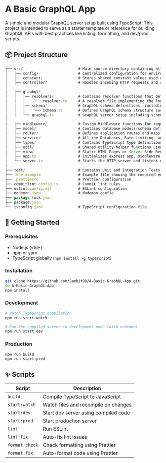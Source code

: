# A Basic GraphQL App

A simple and modular GraphQL server setup built using TypeScript. This project is intended to serve as a starter template or reference for building GraphQL APIs with best practices like linting, formatting, and dev/prod scripts.

## 📦 Project Structure

```typescript
├── src/                         # Main source directory containing all app-related code and logic.
│   │── config/                  # Centralized configuration for environment variables, server settings, etc.
│   │── constant/                # Stores shared constant values used across the app.
│   │── controller/              # Handles incoming HTTP requests and sends appropriate responses.
│
│   │── graphql/
│   │   │── resolvers/  		 # Contains resolver functions that define how GraphQL queries and mutations are handled.
│   │   │    └── resolver.ts 	 # A resolver file implementing the logic for GraphQL operations.
│   │   │── schema/				 # GraphQL schema definitions, including types, queries, and mutations.
│   │   │    └── schema.ts 	 	 # Defines GraphQL schema structure such as types, queries, and mutations using SDL or a code-first approach.
│   │   └── graphql.ts       	 # GraphQL server setup including schema, resolvers, and integration with Express/Apollo.
│
│   │── middleware/              # Custom Middleware functions for request handling (e.g., authentication, logging).
│   │── model/                   # Contains database models/schema definitions (e.g., using Mongoose, Prisma, etc.).
│   │── router/                  # Defines application routes and maps them to controller methods.
│   │── service/                 # All the Databases, Rate-Limiting, and External Services configurations reside inside this folder.
│   │── types/                   # Contains TypeScript type definitions and custom interfaces.
│   │── util/                    # Shared utility/helper functions used throughout the application.
│   │── view/                    # Static HTML Pages or Server-Side Rendered Views (if any).
│   │── app.ts                   # Initializes express app, middleware, and routing.
│   └── server.ts                # Starts the HTTP server and listens on a port.
│
├── test/                        # Contains Unit and Integration Tests for different application parts.
├── .env.example                 # Example file showing the required environment variables for the project.
├── .prettierrc                  # Prettier configuration
├── commitlint.config.js         # Commit lint rules
├── eslint.config.mjs            # ESLint configuration
├── nodemon.json                 # Nodemon config
├── package-lock.json
├── package.json
└── tsconfig.json                # TypeScript configuration file

```

## 🚀 Getting Started

### Prerequisites

- Node.js (v16+)
- npm or yarn
- TypeScript globally (`npm install -g typescript`)

### Installation

```bash
git clone https://github.com/Sambit99/A-Basic-GraphQL-App.git
cd A-Basic-GraphQL-App
npm install
```

### Development

```bash
# Watch TypeScript compilation
npm run start:watch

# Run the compiled server in development mode (with nodemon)
npm run start:dev
```

### Production

```bash
npm run build
npm run start:prod
```

## ✨ Scripts

| Script         | Description                          |
| -------------- | ------------------------------------ |
| `build`        | Compile TypeScript to JavaScript     |
| `start:watch`  | Watch files and recompile on changes |
| `start:dev`    | Start dev server using compiled code |
| `start:prod`   | Start production server              |
| `lint`         | Run ESLint                           |
| `lint:fix`     | Auto-fix lint issues                 |
| `format:check` | Check formatting using Prettier      |
| `format:fix`   | Auto-format code using Prettier      |
